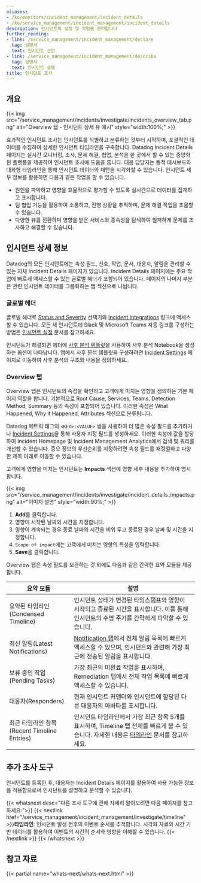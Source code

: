 ```yaml
---
aliases:
- /ko/monitors/incident_management/incident_details
- /ko/service_management/incident_management/incident_details
description: 인시던트의 설정 및 작업을 관리합니다
further_reading:
- link: /service_management/incident_management/declare
  tag: 설명서
  text: 인시던트 선언
- link: /service_management/incident_management/describe
  tag: 설명서
  text: 인시던트 설명
title: 인시던트 조사
---
```


## 개요

{{< img src="/service_management/incidents/investigate/incidents_overview_tab.png" alt="Overview 탭 - 인시던트 상세 뷰 예시" style="width:100%;" >}}

효과적인 인시던트 조사는 인시던트를 식별하고 분류하는 것부터 시작하며, 포괄적인 데이터를 수집하여 상세한 인시던트 타임라인을 구축합니다. Datadog Incident Details 페이지는 실시간 모니터링, 조사, 문제 해결, 협업, 분석을 한 곳에서 할 수 있는 중앙화된 플랫폼을 제공하여 인시던트 조사에 도움을 줍니다. 대응 담당자는 동적 대시보드와 대화형 타임라인을 통해 인시던트 데이터와 패턴을 시각화할 수 있습니다. 인시던트 세부 정보를 활용하면 다음과 같은 작업을 할 수 있습니다.

- 원인을 파악하고 영향을 효율적으로 평가할 수 있도록 실시간으로 데이터를 집계하고 표시합니다.
- 팀 협업 기능을 활용하여 소통하고, 진행 상황을 추적하며, 문제 해결 작업을 조율할 수 있습니다.
- 다양한 뷰를 전환하며 영향을 받은 서비스와 종속성을 탐색하여 철저하게 문제를 조사하고 해결할 수 있습니다.

## 인시던트 상세 정보

Datadog의 모든 인시던트에는 속성 필드, 신호, 작업, 문서, 대응자, 알림을 관리할 수 있는 자체 Incident Details 페이지가 있습니다. Incident Details 페이지에는 주요 작업에 빠르게 액세스할 수 있는 글로벌 헤더가 포함되어 있습니다. 페이지의 나머지 부분은 관련 인시던트 데이터를 그룹화하는 탭 섹션으로 나뉩니다.

### 글로벌 헤더

글로벌 헤더로 [Status and Severity][1] 선택기와 [Incident Integrations][2] 링크에 액세스할 수 있습니다. 모든 새 인시던트에 Slack 및 Microsoft Teams 자동 링크를 구성하는 방법은 [인시던트 설정][3] 문서를 참고하세요.

인시던트가 해결되면 헤더에 [사후 분석 템플릿][4]을 사용하여 사후 분석 Notebook을 생성하는 옵션이 나타납니다. 앱에서 사후 분석 템플릿을 구성하려면 [Incident Settings][5] 페이지로 이동하여 사후 분석의 구조와 내용을 정의하세요.

### Overview 탭

Overview 탭은 인시던트의 속성을 확인하고 고객에게 미치는 영향을 정의하는 기본 페이지 역할을 합니다. 기본적으로 Root Cause, Services, Teams, Detection Method, Summary 등의 속성이 포함되어 있습니다. 이러한 속성은 What Happened, Why it Happened, Attributes 섹션으로 분류됩니다.

Datadog 메트릭 태그의 `<KEY>:<VALUE>` 쌍을 사용하여 더 많은 속성 필드를 추가하거나 [Incident Settings][6]을 통해 사용자 지정 필드를 생성하세요. 이러한 속성에 값을 할당하여 Incident Homepage 및 Incident Management Analytics에서 검색 및 쿼리를 개선할 수 있습니다. 중요 정보의 우선순위를 지정하려면 속성 필드를 재정렬하고 다양한 제목 아래로 이동할 수 있습니다.

고객에게 영향을 미치는 인시던트는 **Impacts** 섹션에 영향 세부 내용을 추가하여 명시합니다.

{{< img src="/service_management/incidents/investigate/incident_details_impacts.png" alt="이미지 설명" style="width:90%;" >}}

1. **Add**를 클릭합니다.
2. 영향이 시작된 날짜와 시간을 지정합니다.
3. 영향이 계속되는 경우 종료 날짜와 시간을 비워 두고 종료된 경우 날짜 및 시간을 지정합니다.
4. `Scope of impact`에는 고객에게 미치는 영향의 특성을 입력합니다.
5. **Save**을 클릭합니다.

Overview 탭은 속성 필드를 보관하는 것 외에도 다음과 같은 간략한 요약 모듈을 제공합니다.

| 요약 모듈 | 설명 |
|-------------------------|----------------------------------------------------------------------------------------------------------------------------------------------------------|
| 요약된 타임라인(Condensed Timeline) | 인시던트 상태가 변경된 타임스탬프와 영향이 시작되고 종료된 시간을 표시합니다. 이를 통해 인시던트의 수명 주기를 간략하게 파악할 수 있습니다. |
| 최신 알림(Latest Notifications)| [Notification 탭][7]에서 전체 알림 목록에 빠르게 액세스할 수 있으며, 인시던트와 관련해 가장 최근에 전송된 알림을 표시합니다.|
| 보류 중인 작업(Pending Tasks) | 가장 최근의 미완료 작업을 표시하며,  Remediation 탭에서 전체 작업 목록에 빠르게 액세스할 수 있습니다. |
| 대응자(Responders) | 현재 인시던트 커맨더와 인시던트에 할당된 다른 대응자의 아바타를 표시합니다. |
| 최근 타임라인 항목(Recent Timeline Entries) | 인시던트 타임라인에서 가장 최근 항목 5개를 표시하며, Timeline 탭 전체를 빠르게 볼 수 있습니다. 자세한 내용은 [타임라인][8] 문서를 참고하세요. |

## 추가 조사 도구

인시던트를 등록한 후, 대응자는 Incident Details 페이지를 활용하여 사용 가능한 정보를 적용함으로써 인시던트를 설명하고 분석할 수 있습니다.

{{< whatsnext desc="다른 조사 도구에 관해 자세히 알아보려면 다음 페이지를 참고하세요:">}}
    {{< nextlink href="/service_management/incident_management/investigate/timeline" >}}<strong>타임라인</strong>: 인시던트 발생 전후의 이벤트 순서를 추적합니다. 시각화 자료와 시간 기반 데이터를 활용하여 이벤트의 시간적 순서와 영향을 이해할 수 있습니다.
{{< /nextlink >}}
{{< /whatsnext >}}

## 참고 자료

{{< partial name="whats-next/whats-next.html" >}}

[1]: /ko/service_management/incident_management/describe/#incident-details
[2]: /ko/service_management/incident_management/#integrations
[3]: /ko/service_management/incident_management/incident_settings#integrations
[4]: /ko/service_management/incident_management/incident_settings/templates#postmortems
[5]: https://app.datadoghq.com/incidents/settings#Postmortems
[6]: /ko/service_management/incident_management/incident_settings/property_fields
[7]: /ko/service_management/incident_management/notification/
[8]: /ko/service_management/incident_management/investigate/timeline